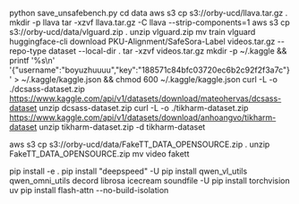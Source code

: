 python save_unsafebench.py
cd data
aws s3 cp s3://orby-ucd/llava.tar.gz .
mkdir -p llava
tar -xzvf llava.tar.gz -C llava --strip-components=1
aws s3 cp s3://orby-ucd/data/vlguard.zip .
unzip vlguard.zip
mv train vlguard
huggingface-cli download PKU-Alignment/SafeSora-Label videos.tar.gz --repo-type dataset --local-dir .
tar -xzvf videos.tar.gz
mkdir -p ~/.kaggle && printf '%s\n' '{"username":"boyuzhuuuu","key":"188571c84bfc03720ec6b2c92f2f3a7c"}' > ~/.kaggle/kaggle.json && chmod 600 ~/.kaggle/kaggle.json
curl -L -o ./dcsass-dataset.zip  https://www.kaggle.com/api/v1/datasets/download/mateohervas/dcsass-dataset
unzip dcsass-dataset.zip
curl -L -o ./tikharm-dataset.zip  https://www.kaggle.com/api/v1/datasets/download/anhoangvo/tikharm-dataset
unzip tikharm-dataset.zip -d tikharm-dataset

aws s3 cp s3://orby-ucd/data/FakeTT_DATA_OPENSOURCE.zip .
unzip FakeTT_DATA_OPENSOURCE.zip
mv video fakett

pip install -e .
pip install "deepspeed" -U
pip install qwen_vl_utils qwen_omni_utils decord librosa icecream soundfile -U
pip install torchvision
uv pip install flash-attn --no-build-isolation